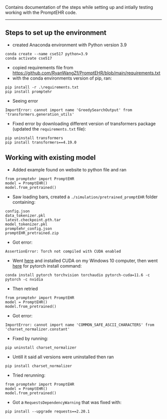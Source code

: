 Contains documentation of the steps while setting up and intially testing working
with the PromptEHR code.

---

## Steps to set up the environment 

* created Anaconda environment with Python version 3.9
```
conda create --name cse517 python=3.9
conda activate cse517
```

* copied requirements file from https://github.com/RyanWangZf/PromptEHR/blob/main/requirements.txt
* with the conda environments version of pip, ran:

```
pip install -r .\requirements.txt
pip install promptehr
```
* Seeing error 
```
ImportError: cannot import name 'GreedySearchOutput' from 'transformers.generation_utils'
```
* Fixed error by downloading different version of transformers package (updated the `requirements.txt` file):
```
pip uninstall transformers
pip install transformers==4.19.0
```

## Working with existing model
* Added example found on website to python file and ran
```
from promptehr import PromptEHR
model = PromptEHR()
model.from_pretrained()
```
* Saw loading bars, created a `./simulation/pretrained_promptEHR` folder containing:
```
config.json
data_tokenizer.pkl
latest.checkpoint.pth.tar
model_tokenizer.pkl
promptehr_config.json
promptEHR_pretrained.zip
```
* Got error:
```
AssertionError: Torch not compiled with CUDA enabled
```
* Went [here](https://developer.nvidia.com/cuda-downloads) and installed CUDA on my Windows 10 computer, then went [here](https://pytorch.org/get-started/locally/) for pytorch install command:

```
conda install pytorch torchvision torchaudio pytorch-cuda=11.6 -c pytorch -c nvidia
```

* Then retried 
```
from promptehr import PromptEHR
model = PromptEHR()
model.from_pretrained()
```

* Got error:
```
ImportError: cannot import name 'COMMON_SAFE_ASCII_CHARACTERS' from 'charset_normalizer.constant'
```
* Fixed by running:
```
pip uninstall charset_normalizer
```
* Untill it said all versions were uninstalled then ran
```
pip install charset_normalizer
```
* Tried rerunning:
```
from promptehr import PromptEHR
model = PromptEHR()
model.from_pretrained()
```
* Got a `RequestsDependencyWarning` that was fixed with:
```
pip install --upgrade requests==2.20.1
```